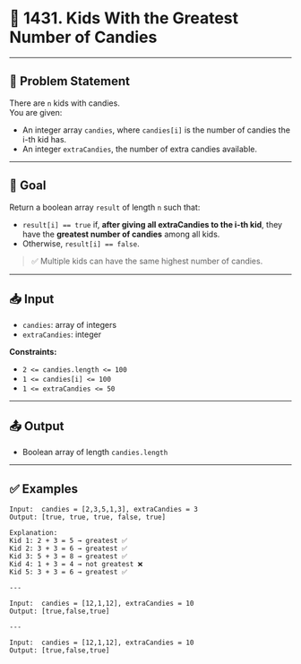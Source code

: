 # 🍬 1431. Kids With the Greatest Number of Candies

---

## 🧩 Problem Statement

There are `n` kids with candies.  
You are given:

- An integer array `candies`, where `candies[i]` is the number of candies the i-th kid has.
- An integer `extraCandies`, the number of extra candies available.

---

## 🎯 Goal

Return a boolean array `result` of length `n` such that:

- `result[i] == true` if, **after giving all extraCandies to the i-th kid**, they have the **greatest number of candies** among all kids.
- Otherwise, `result[i] == false`.

> ✅ Multiple kids can have the same highest number of candies.

---

## 📥 Input

- `candies`: array of integers
- `extraCandies`: integer

**Constraints:**

- `2 <= candies.length <= 100`
- `1 <= candies[i] <= 100`
- `1 <= extraCandies <= 50`

---

## 📤 Output

- Boolean array of length `candies.length`

---

## ✅ Examples

```text
Input:  candies = [2,3,5,1,3], extraCandies = 3
Output: [true, true, true, false, true]

Explanation:
Kid 1: 2 + 3 = 5 → greatest ✅  
Kid 2: 3 + 3 = 6 → greatest ✅  
Kid 3: 5 + 3 = 8 → greatest ✅  
Kid 4: 1 + 3 = 4 → not greatest ❌  
Kid 5: 3 + 3 = 6 → greatest ✅

---

Input:  candies = [12,1,12], extraCandies = 10
Output: [true,false,true]

---

Input:  candies = [12,1,12], extraCandies = 10
Output: [true,false,true]
